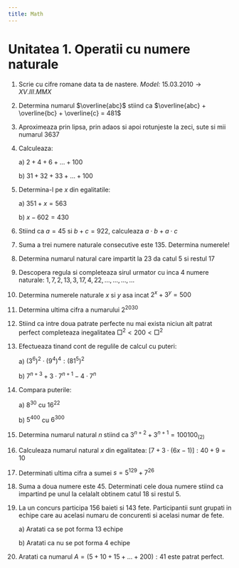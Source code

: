 ```yaml
---
title: Math
---
```



# Unitatea 1. Operatii cu numere naturale

1. Scrie cu cifre romane data ta de nastere.
   _Model:_ $15.03.2010 \rightarrow XV.III.MMX$

2. Determina numarul $\overline{abc}$ stiind ca $\overline{abc} + \overline{bc} + \overline{c} = 481$
3. Aproximeaza prin lipsa, prin adaos si apoi rotunjeste la zeci, sute si mii numarul $3637$
4. Calculeaza:

   a) $2+4+6+...+100$
   
   b) $31+32+33+...+100$
   
5. Determina-l pe $x$ din egalitatile:

   a) $351+x=563$

   b) $x-602=430$

6. Stiind ca $a = 45$ si $b+c = 922$, calculeaza $a \cdot b + a \cdot c$
   
7. Suma a trei numere naturale consecutive este $135$. Determina numerele!
   
8. Determina numarul natural care impartit la $23$ da catul $5$ si restul $17$
   
9. Descopera regula si completeaza sirul urmator cu inca 4 numere naturale: $1, 7, 2, 13, 3, 17, 4, 22, ..., ..., ..., ...$
    
10. Determina numerele naturale $x$ si $y$ asa incat $2^x + 3^y = 500$
    
11. Determina ultima cifra a numarului $2^{2030}$
    
12. Stiind ca intre doua patrate perfecte nu mai exista niciun alt patrat perfect completeaza inegalitatea $\Box ^2 < 200 < \Box ^2$
    
13. Efectueaza tinand cont de regulile de calcul cu puteri:

    a) $(3^6)^2 \cdot (9^4)^4 : (81^5)^2$

    b) $7^{n+3} + 3 \cdot 7^{n+1} - 4 \cdot 7^n$

14. Compara puterile:

    a) $8^{30}$ cu $16^{22}$

    b) $5^{400}$ cu $6^{300}$

15. Determina numarul natural $n$ stiind ca $3^{n+2} + 3^{n+1} = 100100_{(2)}$

16. Calculeaza numarul natural $x$ din egalitatea: $[7 + 3 \cdot (6x - 1)]:40+9=10$

17. Determinati ultima cifra a sumei $s = 5^{129} + 7^{26}$

18. Suma a doua numere este $45$. Determinati cele doua numere stiind ca impartind pe unul la celalalt obtinem catul $18$ si restul $5$.

19. La un concurs participa $156$ baieti si $143$ fete. Participantii sunt grupati in echipe care au acelasi numaru de concurenti si acelasi numar de fete.

    a) Aratati ca se pot forma $13$ echipe

    b) Aratati ca nu se pot forma $4$ echipe

20. Aratati ca numarul $A = (5 + 10 + 15 + ... + 200) : 41$ este patrat perfect.
